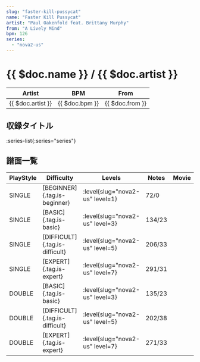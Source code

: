 ```yaml
---
slug: "faster-kill-pussycat"
name: "Faster Kill Pussycat"
artist: "Paul Oakenfold feat. Brittany Murphy"
from: "A Lively Mind"
bpm: 126
series:
  - "nova2-us"
---
```


# {{ $doc.name }} / {{ $doc.artist }}

|Artist|BPM|From|
|------|---|----|
|{{ $doc.artist }}|{{ $doc.bpm }}|{{ $doc.from }}|

## 収録タイトル

:series-list{:series="series"}

## 譜面一覧

|PlayStyle|Difficulty|Levels|Notes|Movie|
|---------|----------|------|-----|-----|
|SINGLE|[BEGINNER]{.tag.is-beginner}|:level{slug="nova2-us" level=1}|72/0||
|SINGLE|[BASIC]{.tag.is-basic}|:level{slug="nova2-us" level=3}|134/23||
|SINGLE|[DIFFICULT]{.tag.is-difficult}|:level{slug="nova2-us" level=5}|206/33||
|SINGLE|[EXPERT]{.tag.is-expert}|:level{slug="nova2-us" level=7}|291/31||
|DOUBLE|[BASIC]{.tag.is-basic}|:level{slug="nova2-us" level=3}|135/23||
|DOUBLE|[DIFFICULT]{.tag.is-difficult}|:level{slug="nova2-us" level=5}|202/38||
|DOUBLE|[EXPERT]{.tag.is-expert}|:level{slug="nova2-us" level=7}|271/33||
